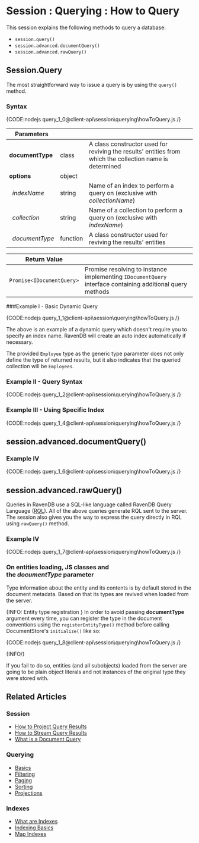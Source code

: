 # Session : Querying : How to Query

This session explains the following methods to query a database:

* `session.query()`
* `session.advanced.documentQuery()`
* `session.advanced.rawQuery()`

## Session.Query

The most straightforward way to issue a query is by using the `query()` method.

### Syntax

{CODE:nodejs query_1_0@client-api\session\querying\howToQuery.js /}

| Parameters | | |
| ------------- | ------------- | ----- |
| **documentType** | class | A class constructor used for reviving the results' entities from which the collection name is determined |
| **options** | object | |
| &nbsp;&nbsp;*indexName* | string | Name of an index to perform a query on (exclusive with *collectionName*)  |
| &nbsp;&nbsp;*collection* | string | Name of a collection to perform a query on (exclusive with *indexName*) |
| &nbsp;&nbsp;*documentType* | function | A class constructor used for reviving the results' entities |

| Return Value | | 
| ------------- | ----- |
| `Promise<IDocumentQuery>` | Promise resolving to instance implementing `IDocumentQuery` interface containing additional query methods |


###Example I - Basic Dynamic Query

{CODE:nodejs query_1_1@client-api\session\querying\howToQuery.js /}

The above is an example of a dynamic query which doesn't require you to specify an index name. RavenDB will create an auto index automatically if necessary.

The provided `Employee` type as the generic type parameter does not only define the type of returned
results, but it also indicates that the queried collection will be `Employees`.

### Example II - Query Syntax

{CODE:nodejs query_1_2@client-api\session\querying\howToQuery.js /}

### Example III - Using Specific Index

{CODE:nodejs query_1_4@client-api\session\querying\howToQuery.js /}


## session.advanced.documentQuery()

### Example IV

{CODE:nodejs query_1_6@client-api\session\querying\howToQuery.js /}

## session.advanced.rawQuery()

Queries in RavenDB use a SQL-like language called RavenDB Query Language ([RQL](../../../indexes/querying/what-is-rql)). All of the above queries generate RQL sent to the server. The session also gives you the way to express the query directly in RQL using `rawQuery()` method.

### Example IV

{CODE:nodejs query_1_7@client-api\session\querying\howToQuery.js /}

### On entities loading, JS classes and the&nbsp;*documentType*&nbsp;parameter

Type information about the entity and its contents is by default stored in the document metadata. Based on that its types are revived when loaded from the server.

{INFO: Entity type registration }
In order to avoid passing **documentType** argument every time, you can register the type in the document conventions using the `registerEntityType()` method before calling DocumentStore's `initialize()` like so:

{CODE:nodejs query_1_8@client-api\session\querying\howToQuery.js /}

{INFO/}

If you fail to do so, entities (and all subobjects) loaded from the server are going to be plain object literals and not instances of the original type they were stored with.

## Related Articles

### Session

- [How to Project Query Results](../../../client-api/session/querying/how-to-project-query-results)
- [How to Stream Query Results](../../../client-api/session/querying/how-to-stream-query-results)
- [What is a Document Query](../../../client-api/session/querying/document-query/what-is-document-query)

### Querying

- [Basics](../../../indexes/querying/basics)
- [Filtering](../../../indexes/querying/filtering)
- [Paging](../../../indexes/querying/paging)
- [Sorting](../../../indexes/querying/sorting)
- [Projections](../../../indexes/querying/projections)

### Indexes

- [What are Indexes](../../../indexes/what-are-indexes)  
- [Indexing Basics](../../../indexes/indexing-basics)
- [Map Indexes](../../../indexes/map-indexes)

